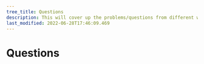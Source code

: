 ```yaml
---
tree_title: Questions
description: This will cover up the problems/questions from different website and sources.
last_modified: 2022-06-28T17:46:09.469
---
```


# Questions